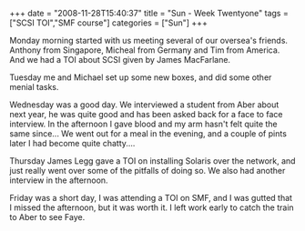 +++
date = "2008-11-28T15:40:37"
title = "Sun - Week Twentyone"
tags = ["SCSI TOI","SMF course"]
categories = ["Sun"]
+++

Monday morning started with us meeting several of our oversea's friends. Anthony from Singapore, Micheal from Germany and Tim from America. And we had a TOI about SCSI given by James MacFarlane.

Tuesday me and Michael set up some new boxes, and did some other menial tasks.

Wednesday was a good day. We interviewed a student from Aber about next year, he was quite good and has been asked back for a face to face interview.
In the afternoon I gave blood and my arm hasn't felt quite the same since...
We went out for a meal in the evening, and a couple of pints later I had become quite chatty....

Thursday James Legg gave a TOI on installing Solaris over the network, and just really went over some of the pitfalls of doing so. We also had another interview in the afternoon.

Friday was a short day, I was attending a TOI on SMF, and I was gutted that I missed the afternoon, but it was worth it. I left work early to catch the train to Aber to see Faye.
